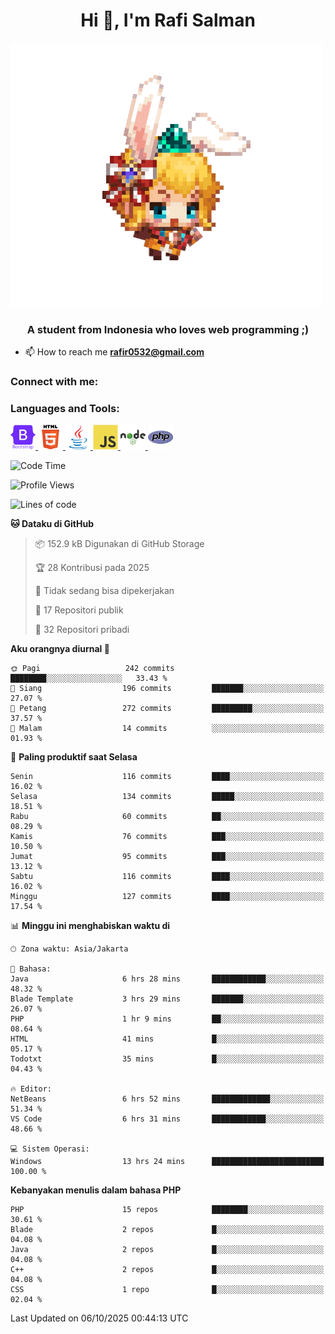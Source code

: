 <h1 align="center">Hi 👋, I'm Rafi Salman</h1>
<img src="img/lp.gif" /> 
<h3 align="center">A student from Indonesia who loves web programming ;)</h3>

- 📫 How to reach me **rafir0532@gmail.com**

<h3 align="left">Connect with me:</h3>
<p align="left">
</p>

<h3 align="left">Languages and Tools:</h3>
<p align="left"> <a href="https://getbootstrap.com" target="_blank" rel="noreferrer"> <img src="https://raw.githubusercontent.com/devicons/devicon/master/icons/bootstrap/bootstrap-plain-wordmark.svg" alt="bootstrap" width="40" height="40"/> </a> <a href="https://www.w3.org/html/" target="_blank" rel="noreferrer"> <img src="https://raw.githubusercontent.com/devicons/devicon/master/icons/html5/html5-original-wordmark.svg" alt="html5" width="40" height="40"/> </a> <a href="https://www.java.com" target="_blank" rel="noreferrer"> <img src="https://raw.githubusercontent.com/devicons/devicon/master/icons/java/java-original.svg" alt="java" width="40" height="40"/> </a> <a href="https://developer.mozilla.org/en-US/docs/Web/JavaScript" target="_blank" rel="noreferrer"> <img src="https://raw.githubusercontent.com/devicons/devicon/master/icons/javascript/javascript-original.svg" alt="javascript" width="40" height="40"/> </a> <a href="https://nodejs.org" target="_blank" rel="noreferrer"> <img src="https://raw.githubusercontent.com/devicons/devicon/master/icons/nodejs/nodejs-original-wordmark.svg" alt="nodejs" width="40" height="40"/> </a> <a href="https://www.php.net" target="_blank" rel="noreferrer"> <img src="https://raw.githubusercontent.com/devicons/devicon/master/icons/php/php-original.svg" alt="php" width="40" height="40"/> </a> </p>

<!--START_SECTION:waka-->
![Code Time](http://img.shields.io/badge/Code%20Time-660%20hrs%2053%20mins-blue)

![Profile Views](http://img.shields.io/badge/Profil%20dilihat-1-blue)

![Lines of code](https://img.shields.io/badge/Sejak%20Hello%20World%20aku%20telah%20menulis-1.9%20million%20baris%20kode-blue)

**🐱 Dataku di GitHub** 

> 📦 152.9 kB Digunakan di GitHub Storage 
 > 
> 🏆 28 Kontribusi pada 2025
 > 
> 🚫 Tidak sedang bisa dipekerjakan
 > 
> 📜 17 Repositori publik 
 > 
> 🔑 32 Repositori pribadi 
 > 
**Aku orangnya diurnal 🐤** 

```text
🌞 Pagi                   242 commits         ████████░░░░░░░░░░░░░░░░░   33.43 % 
🌆 Siang                  196 commits         ███████░░░░░░░░░░░░░░░░░░   27.07 % 
🌃 Petang                 272 commits         █████████░░░░░░░░░░░░░░░░   37.57 % 
🌙 Malam                  14 commits          ░░░░░░░░░░░░░░░░░░░░░░░░░   01.93 % 
```
📅 **Paling produktif saat Selasa** 

```text
Senin                    116 commits         ████░░░░░░░░░░░░░░░░░░░░░   16.02 % 
Selasa                   134 commits         █████░░░░░░░░░░░░░░░░░░░░   18.51 % 
Rabu                     60 commits          ██░░░░░░░░░░░░░░░░░░░░░░░   08.29 % 
Kamis                    76 commits          ███░░░░░░░░░░░░░░░░░░░░░░   10.50 % 
Jumat                    95 commits          ███░░░░░░░░░░░░░░░░░░░░░░   13.12 % 
Sabtu                    116 commits         ████░░░░░░░░░░░░░░░░░░░░░   16.02 % 
Minggu                   127 commits         ████░░░░░░░░░░░░░░░░░░░░░   17.54 % 
```


📊 **Minggu ini menghabiskan waktu di** 

```text
🕑︎ Zona waktu: Asia/Jakarta

💬 Bahasa: 
Java                     6 hrs 28 mins       ████████████░░░░░░░░░░░░░   48.32 % 
Blade Template           3 hrs 29 mins       ███████░░░░░░░░░░░░░░░░░░   26.07 % 
PHP                      1 hr 9 mins         ██░░░░░░░░░░░░░░░░░░░░░░░   08.64 % 
HTML                     41 mins             █░░░░░░░░░░░░░░░░░░░░░░░░   05.17 % 
Todotxt                  35 mins             █░░░░░░░░░░░░░░░░░░░░░░░░   04.43 % 

🔥 Editor: 
NetBeans                 6 hrs 52 mins       █████████████░░░░░░░░░░░░   51.34 % 
VS Code                  6 hrs 31 mins       ████████████░░░░░░░░░░░░░   48.66 % 

💻 Sistem Operasi: 
Windows                  13 hrs 24 mins      █████████████████████████   100.00 % 
```

**Kebanyakan menulis dalam bahasa PHP** 

```text
PHP                      15 repos            ████████░░░░░░░░░░░░░░░░░   30.61 % 
Blade                    2 repos             █░░░░░░░░░░░░░░░░░░░░░░░░   04.08 % 
Java                     2 repos             █░░░░░░░░░░░░░░░░░░░░░░░░   04.08 % 
C++                      2 repos             █░░░░░░░░░░░░░░░░░░░░░░░░   04.08 % 
CSS                      1 repo              █░░░░░░░░░░░░░░░░░░░░░░░░   02.04 % 
```




 Last Updated on 06/10/2025 00:44:13 UTC
<!--END_SECTION:waka-->

